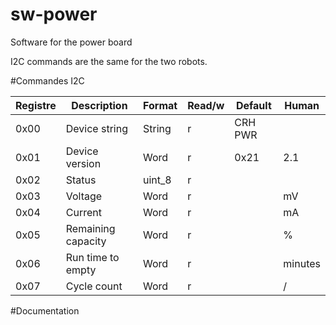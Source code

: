 # sw-power
Software for the power board


I2C commands are the same for the two robots.

#Commandes I2C


| Registre | Description | Format | Read/w | Default | Human |
|----------|-------------|--------|--------|---------|-------|
| 0x00 | Device string | String	| r | CRH PWR | |	
| 0x01 | Device version | Word	| r | 0x21 | 2.1 |
| 0x02 | Status | uint_8 | r |  |  |	
| 0x03 | Voltage | Word | r |  | mV |
| 0x04 | Current | Word | r |  | mA |
| 0x05 | Remaining capacity | Word | r |  | % |
| 0x06 | Run time to empty | Word | r |  | minutes |
| 0x07 | Cycle count | Word | r |  | / |

							
						
  #Documentation
  
  
  



